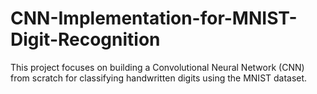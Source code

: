 # CNN-Implementation-for-MNIST-Digit-Recognition
This project focuses on building a Convolutional Neural Network (CNN) from scratch for classifying handwritten digits using the MNIST dataset.
